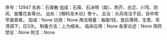 序号：12947
名称：石膏散
组成：石膏、石决明（煅）、荆芥、白芷、川芎、防风、旋覆花各等分。
出处：《眼科龙木论》卷十。
主治：头风攻注于目，目中常早晨昏者。
加减：None
功效：None
用法用量：每服1钱，食后薄荷、生葱、茶清调下，日3次。
制备方法：上为细末。
临床应用：None
各家论述：None
用药禁忌：None
附注：None
